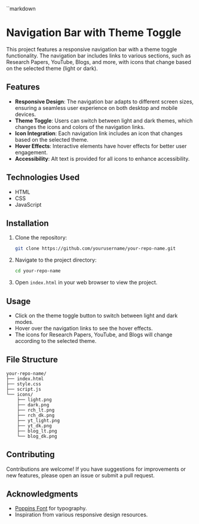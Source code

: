 ``markdown
# Navigation Bar with Theme Toggle

This project features a responsive navigation bar with a theme toggle functionality. The navigation bar includes links to various sections, such as Research Papers, YouTube, Blogs, and more, with icons that change based on the selected theme (light or dark).

## Features

- **Responsive Design**: The navigation bar adapts to different screen sizes, ensuring a seamless user experience on both desktop and mobile devices.
- **Theme Toggle**: Users can switch between light and dark themes, which changes the icons and colors of the navigation links.
- **Icon Integration**: Each navigation link includes an icon that changes based on the selected theme.
- **Hover Effects**: Interactive elements have hover effects for better user engagement.
- **Accessibility**: Alt text is provided for all icons to enhance accessibility.

## Technologies Used

- HTML
- CSS
- JavaScript

## Installation

1. Clone the repository:
   ```bash
   git clone https://github.com/yourusername/your-repo-name.git
   ```
2. Navigate to the project directory:
   ```bash
   cd your-repo-name
   ```
3. Open `index.html` in your web browser to view the project.

## Usage

- Click on the theme toggle button to switch between light and dark modes.
- Hover over the navigation links to see the hover effects.
- The icons for Research Papers, YouTube, and Blogs will change according to the selected theme.

## File Structure

```
your-repo-name/
├── index.html
├── style.css
├── script.js
└── icons/
    ├── light.png
    ├── dark.png
    ├── rch_lt.png
    ├── rch_dk.png
    ├── yt_light.png
    ├── yt_dk.png
    ├── blog_lt.png
    └── blog_dk.png
```

## Contributing

Contributions are welcome! If you have suggestions for improvements or new features, please open an issue or submit a pull request.


## Acknowledgments

- [Poppins Font](https://fonts.google.com/specimen/Poppins) for typography.
- Inspiration from various responsive design resources.


